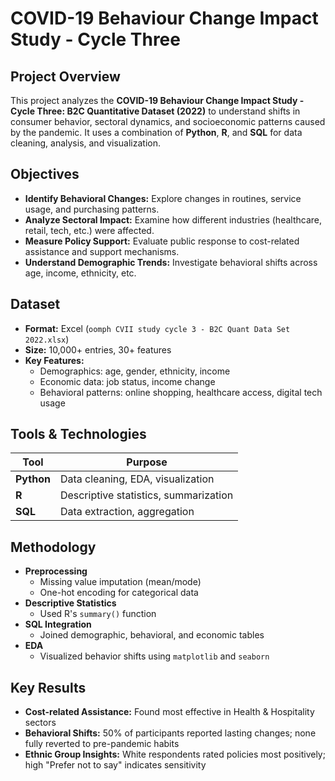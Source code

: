 # COVID-19 Behaviour Change Impact Study - Cycle Three

##  Project Overview

This project analyzes the **COVID-19 Behaviour Change Impact Study - Cycle Three: B2C Quantitative Dataset (2022)** to understand shifts in consumer behavior, sectoral dynamics, and socioeconomic patterns caused by the pandemic. It uses a combination of **Python**, **R**, and **SQL** for data cleaning, analysis, and visualization.

##  Objectives

- **Identify Behavioral Changes:** Explore changes in routines, service usage, and purchasing patterns.
- **Analyze Sectoral Impact:** Examine how different industries (healthcare, retail, tech, etc.) were affected.
- **Measure Policy Support:** Evaluate public response to cost-related assistance and support mechanisms.
- **Understand Demographic Trends:** Investigate behavioral shifts across age, income, ethnicity, etc.

##  Dataset
- **Format:** Excel (`oomph CVII study cycle 3 - B2C Quant Data Set 2022.xlsx`)
- **Size:** 10,000+ entries, 30+ features
- **Key Features:**  
  - Demographics: age, gender, ethnicity, income  
  - Economic data: job status, income change  
  - Behavioral patterns: online shopping, healthcare access, digital tech usage  

##  Tools & Technologies

| Tool        | Purpose                            |
|-------------|-------------------------------------|
| **Python**  | Data cleaning, EDA, visualization   |
| **R**       | Descriptive statistics, summarization |
| **SQL**     | Data extraction, aggregation        |

##  Methodology

- **Preprocessing**
  - Missing value imputation (mean/mode)
  - One-hot encoding for categorical data
- **Descriptive Statistics**
  - Used R's `summary()` function
- **SQL Integration**
  - Joined demographic, behavioral, and economic tables
- **EDA**
  - Visualized behavior shifts using `matplotlib` and `seaborn`

## Key Results

- **Cost-related Assistance:** Found most effective in Health & Hospitality sectors
- **Behavioral Shifts:** 50% of participants reported lasting changes; none fully reverted to pre-pandemic habits
- **Ethnic Group Insights:** White respondents rated policies most positively; high "Prefer not to say" indicates sensitivity



